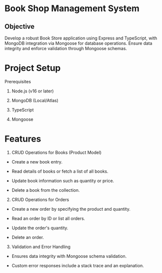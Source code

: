 # Book Shop Management System

## Objective

Develop a robust Book Store application using Express and TypeScript, with MongoDB integration via Mongoose for database operations. Ensure data integrity and enforce validation through Mongoose schemas.

# Project Setup

Prerequisites

1. Node.js (v16 or later)

2. MongoDB (Local/Atlas)

3. TypeScript

4. Mongoose



# Features

1. CRUD Operations for Books (Product Model)

- Create a new book entry.

- Read details of books or fetch a list of all books.

- Update book information such as quantity or price.

- Delete a book from the collection.

2. CRUD Operations for Orders

- Create a new order by specifying the product and quantity.

- Read an order by ID or list all orders.

- Update the order's quantity.

- Delete an order.

3. Validation and Error Handling

- Ensures data integrity with Mongoose schema validation.

- Custom error responses include a stack trace and an explanation.